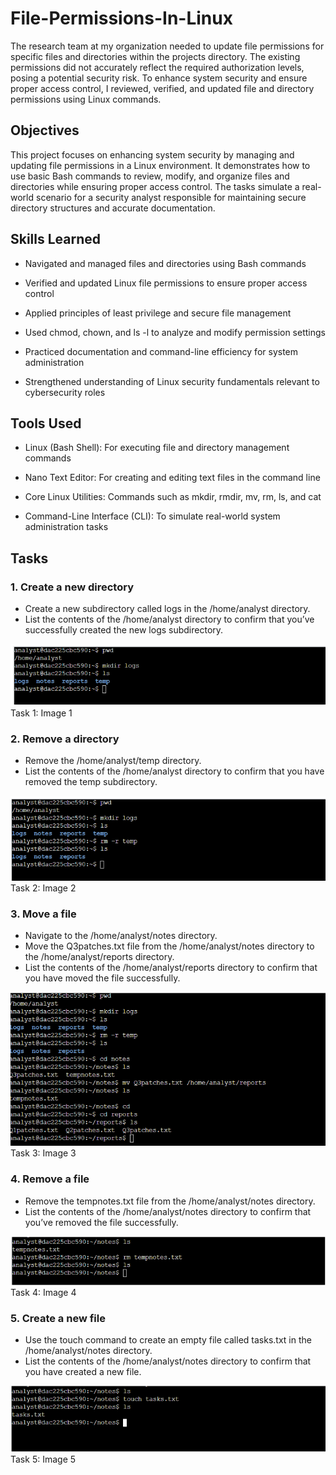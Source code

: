# File-Permissions-In-Linux
The research team at my organization needed to update file permissions for specific files and directories within the projects directory. The existing permissions did not accurately reflect the required authorization levels, posing a potential security risk. To enhance system security and ensure proper access control, I reviewed, verified, and updated file and directory permissions using Linux commands.

## Objectives
This project focuses on enhancing system security by managing and updating file permissions in a Linux environment. It demonstrates how to use basic Bash commands to review, modify, and organize files and directories while ensuring proper access control. The tasks simulate a real-world scenario for a security analyst responsible for maintaining secure directory structures and accurate documentation.

## Skills Learned
- Navigated and managed files and directories using Bash commands

- Verified and updated Linux file permissions to ensure proper access control

- Applied principles of least privilege and secure file management

- Used chmod, chown, and ls -l to analyze and modify permission settings

- Practiced documentation and command-line efficiency for system administration

- Strengthened understanding of Linux security fundamentals relevant to cybersecurity roles

## Tools Used
- Linux (Bash Shell): For executing file and directory management commands

- Nano Text Editor: For creating and editing text files in the command line

- Core Linux Utilities: Commands such as mkdir, rmdir, mv, rm, ls, and cat

- Command-Line Interface (CLI): To simulate real-world system administration tasks

## Tasks
### 1. Create a new directory
- Create a new subdirectory called logs in the /home/analyst directory.
- List the contents of the /home/analyst directory to confirm that you’ve successfully created the new logs subdirectory.
<img src="https://github.com/Shan-light/Security-Analyst-Linux-Lab/blob/8fd9c79e849dacf6198e16df588fbacad52ec029/Images/createDirectory.png">
Task 1: Image 1

### 2. Remove a directory
- Remove the /home/analyst/temp directory.
- List the contents of the /home/analyst directory to confirm that you have removed the temp subdirectory.
<img src="https://github.com/Shan-light/Security-Analyst-Linux-Lab/blob/8fd9c79e849dacf6198e16df588fbacad52ec029/Images/removeDirectory.png">
Task 2: Image 2

### 3. Move a file
- Navigate to the /home/analyst/notes directory.
- Move the Q3patches.txt file from the /home/analyst/notes directory to the /home/analyst/reports directory.
- List the contents of the /home/analyst/reports directory to confirm that you have moved the file successfully.
<img src="https://github.com/Shan-light/Security-Analyst-Linux-Lab/blob/8fd9c79e849dacf6198e16df588fbacad52ec029/Images/movingFile.png">
Task 3: Image 3

### 4. Remove a file
- Remove the tempnotes.txt file from the /home/analyst/notes directory.
- List the contents of the /home/analyst/notes directory to confirm that you’ve removed the file successfully.
<img src="https://github.com/Shan-light/Security-Analyst-Linux-Lab/blob/8fd9c79e849dacf6198e16df588fbacad52ec029/Images/removeFile.png">
Task 4: Image 4

### 5. Create a new file
- Use the touch command to create an empty file called tasks.txt in the /home/analyst/notes directory.
- List the contents of the /home/analyst/notes directory to confirm that you have created a new file.
<img src="https://github.com/Shan-light/Security-Analyst-Linux-Lab/blob/8fd9c79e849dacf6198e16df588fbacad52ec029/Images/createFile.png">
Task 5: Image 5
